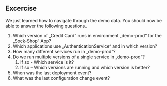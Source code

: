 ## Excercise

We just learned how to navigate through the demo data. You should now be able to answer the following questions_

1. Which version of „Credit Card“ runs in environment „demo-prod“ for the „Sock-Shop“ App?
1. Which applications use „AuthenticationService“ and in which version?
1. How many different services run in „demo-prod“?
1. Do we run multiple versions of a single service in „demo-prod“?
   1. If so - Which service is it?
   1. If so – Which versions are running and which version is better?
1. When was the last deployment event?
1. What was the last configuration change event?